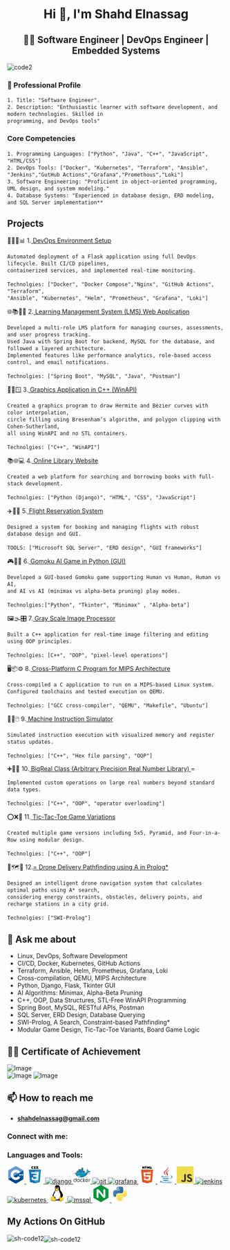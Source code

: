 <h1 align="center">Hi 👋, I'm Shahd Elnassag</h1>
<h2 align="center"> 🧑‍💻 Software Engineer | DevOps Engineer | Embedded Systems</h2>

![code2](https://github.com/user-attachments/assets/20205fa2-d88f-4717-a129-2235f5613d73)

### 🌱 Professional Profile
```
1. Title: "Software Engineer".
2. Description: "Enthusiastic learner with software development, and modern technologies. Skilled in
programming, and DevOps tools"
```
### Core Competencies
```
1. Programming Languages: ["Python", "Java", "C++", "JavaScript", "HTML/CSS"]
2. DevOps Tools: ["Docker", "Kubernetes", "Terraform", "Ansible", "Jenkins","GutHub Actions","Grafana","Promethous","Loki"]
3. Software Engineering: "Proficient in object-oriented programming, UML design, and system modeling."
4. Database Systems: "Experienced in database design, ERD modeling, and SQL Server implementation**
```


## Projects

🐳🔁🚀📊 1.<a href="https://github.com/SH-code12/DevOps_task" target="_blank"> DevOps Environment Setup</a>

    Automated deployment of a Flask application using full DevOps lifecycle. Built CI/CD pipelines,
    containerized services, and implemented real-time monitoring.

    Technolgies: ["Docker", "Docker Compose","Nginx", "GitHub Actions", "Terraform",
    "Ansible", "Kubernetes", "Helm", "Prometheus", "Grafana", "Loki"]

🌐📚🧑‍🏫 2.<a href="https://github.com/SH-code12/Java-Based-Learning-Management-System" target="_blank"> Learning Management System (LMS) Web Application
</a>  

    Developed a multi-role LMS platform for managing courses, assessments, and user progress tracking.
    Used Java with Spring Boot for backend, MySQL for the database, and followed a layered architecture.
    Implemented features like performance analytics, role-based access control, and email notifications.

    Technolgies: ["Spring Boot", "MySQL", "Java", "Postman"]

🎨🧮🪟 3.<a href="https://github.com/MalakHisham121/Graphics-Project" target="_blank"> Graphics Application in C++ (WinAPI)
</a>  

    Created a graphics program to draw Hermite and Bézier curves with color interpolation,
    circle filling using Bresenham’s algorithm, and polygon clipping with Cohen-Sutherland,
    all using WinAPI and no STL containers.

    Technolgies: ["C++", "WinAPI"]


📚🌐💻 4.<a href="https://github.com/SH-code12/Library_Website" target="_blank"> Online Library Website
</a> 

    Created a web platform for searching and borrowing books with full-stack development.

    Technolgies: ["Python (Django)", "HTML", "CSS", "JavaScript"]

✈️🧾🧳 5.<a href="https://github.com/SH-code12/Flight_Reservation_Project" target="_blank"> Flight Reservation System
</a> 

    Designed a system for booking and managing flights with robust database design and GUI.

    TOOLS: ["Microsoft SQL Server", "ERD design", "GUI frameworks"]

🎮🐍🧠 6.<a href="https://github.com/SH-code12/Gomoku_Game" target="_blank"> Gomoku AI Game in Python (GUI)
</a>  

    Developed a GUI-based Gomoku game supporting Human vs Human, Human vs AI,
    and AI vs AI (minimax vs alpha-beta pruning) play modes.

    Technolgies:["Python", "Tkinter", "Minimax" , "Alpha-beta"] 


🖼️🌫️🎛️ 7.<a href="https://github.com/FatmaAtta/Image_Processing" target="_blank"> Gray Scale Image Processor
</a>  

    Built a C++ application for real-time image filtering and editing using OOP principles.

    Technolgies: [C++", "OOP", "pixel-level operations"]

 🖥️📦⚙️ 8.<a href="https://github.com/SH-code12/Cross-Platform_Development-" target="_blank"> Cross-Platform C Program for MIPS Architecture
</a>  

    Cross-compiled a C application to run on a MIPS-based Linux system.
    Configured toolchains and tested execution on QEMU.

    Technolgies: ["GCC cross-compiler", "QEMU", "Makefile", "Ubuntu"]

🧠💾🖱️ 9.<a href="https://github.com/SH-code12/Machine-Simulator" target="_blank"> Machine Instruction Simulator
</a>  

    Simulated instruction execution with visualized memory and register status updates.

    Technolgies: ["C++", "Hex file parsing", "OOP"]

➕📐🔢 10.<a href="https://github.com/SH-code12/Big-Real" target="_blank"> BigReal Class (Arbitrary Precision Real Number Library)
</a>  =

    Implemented custom operations on large real numbers beyond standard data types.

    Technolgies: ["C++", "OOP", "operator overloading"]

⭕❌🎯 11.<a href="https://github.com/SH-code12/Tic-Tac-Toe-Game-Variations" target="_blank"> Tic-Tac-Toe Game Variations
</a>  

    Created multiple game versions including 5x5, Pyramid, and Four-in-a-Row using modular design.

    Technolgies: ["C++", "OOP"]

🚁🗺️🔋 12.<a href="https://github.com/asmaatefomran/Searching-Algorithms-Prolog" target="_blank">= Drone Delivery Pathfinding using A in Prolog*
</a>  

    Designed an intelligent drone navigation system that calculates optimal paths using A* search,
    considering energy constraints, obstacles, delivery points, and recharge stations in a city grid.

    Technolgies: ["SWI-Prolog"]

## 💬 Ask me about
- Linux, DevOps, Software Development
- CI/CD, Docker, Kubernetes, GitHub Actions
- Terraform, Ansible, Helm, Prometheus, Grafana, Loki
- Cross-compilation, QEMU, MIPS Architecture
- Python, Django, Flask, Tkinter GUI
- AI Algorithms: Minimax, Alpha-Beta Pruning
- C++, OOP, Data Structures, STL-Free WinAPI Programming
- Spring Boot, MySQL, RESTful APIs, Postman
- SQL Server, ERD Design, Database Querying
- SWI-Prolog, A Search, Constraint-based Pathfinding*
- Modular Game Design, Tic-Tac-Toe Variants, Board Game Logic

## 📜🏅 Certificate of Achievement
![Image](https://github.com/user-attachments/assets/1d656202-e2ec-4656-a94d-9c4184eb3c78)   
![Image](https://github.com/user-attachments/assets/d5d86164-61fd-4838-9b5a-1d28cba264c1)
![Image](https://github.com/user-attachments/assets/d78ffb9f-f8ec-4a46-8519-e6bbfcdd68c7)

## 📫 How to reach me
- **shahdelnassag@gmail.com**

<h3 align="left">Connect with me:</h3>
<p align="left">
</p>

<h3 align="left">Languages and Tools:</h3>
<p align="left"> <a href="https://www.w3schools.com/cpp/" target="_blank" rel="noreferrer"> <img src="https://raw.githubusercontent.com/devicons/devicon/master/icons/cplusplus/cplusplus-original.svg" alt="cplusplus" width="40" height="40"/> </a> <a href="https://www.w3schools.com/css/" target="_blank" rel="noreferrer"> <img src="https://raw.githubusercontent.com/devicons/devicon/master/icons/css3/css3-original-wordmark.svg" alt="css3" width="40" height="40"/> </a> <a href="https://www.djangoproject.com/" target="_blank" rel="noreferrer"> <img src="https://cdn.worldvectorlogo.com/logos/django.svg" alt="django" width="40" height="40"/> </a> <a href="https://www.docker.com/" target="_blank" rel="noreferrer"> <img src="https://raw.githubusercontent.com/devicons/devicon/master/icons/docker/docker-original-wordmark.svg" alt="docker" width="40" height="40"/> </a> <a href="https://git-scm.com/" target="_blank" rel="noreferrer"> <img src="https://www.vectorlogo.zone/logos/git-scm/git-scm-icon.svg" alt="git" width="40" height="40"/> </a> <a href="https://grafana.com" target="_blank" rel="noreferrer"> <img src="https://www.vectorlogo.zone/logos/grafana/grafana-icon.svg" alt="grafana" width="40" height="40"/> </a> <a href="https://www.w3.org/html/" target="_blank" rel="noreferrer"> <img src="https://raw.githubusercontent.com/devicons/devicon/master/icons/html5/html5-original-wordmark.svg" alt="html5" width="40" height="40"/> </a> <a href="https://www.java.com" target="_blank" rel="noreferrer"> <img src="https://raw.githubusercontent.com/devicons/devicon/master/icons/java/java-original.svg" alt="java" width="40" height="40"/> </a> <a href="https://developer.mozilla.org/en-US/docs/Web/JavaScript" target="_blank" rel="noreferrer"> <img src="https://raw.githubusercontent.com/devicons/devicon/master/icons/javascript/javascript-original.svg" alt="javascript" width="40" height="40"/> </a> <a href="https://www.jenkins.io" target="_blank" rel="noreferrer"> <img src="https://www.vectorlogo.zone/logos/jenkins/jenkins-icon.svg" alt="jenkins" width="40" height="40"/> </a> <a href="https://kubernetes.io" target="_blank" rel="noreferrer"> <img src="https://www.vectorlogo.zone/logos/kubernetes/kubernetes-icon.svg" alt="kubernetes" width="40" height="40"/> </a> <a href="https://www.linux.org/" target="_blank" rel="noreferrer"> <img src="https://raw.githubusercontent.com/devicons/devicon/master/icons/linux/linux-original.svg" alt="linux" width="40" height="40"/> </a> <a href="https://www.microsoft.com/en-us/sql-server" target="_blank" rel="noreferrer"> <img src="https://www.svgrepo.com/show/303229/microsoft-sql-server-logo.svg" alt="mssql" width="40" height="40"/> </a> <a href="https://www.nginx.com" target="_blank" rel="noreferrer"> <img src="https://raw.githubusercontent.com/devicons/devicon/master/icons/nginx/nginx-original.svg" alt="nginx" width="40" height="40"/> </a> <a href="https://www.python.org" target="_blank" rel="noreferrer"> <img src="https://raw.githubusercontent.com/devicons/devicon/master/icons/python/python-original.svg" alt="python" width="40" height="40"/> </a> </p>

## My Actions On GitHub

<p><img align="left" src="https://github-readme-stats.vercel.app/api/top-langs?username=sh-code12&show_icons=true&locale=en&layout=compact" alt="sh-code12" /></p>


<p><img align="center" src="https://github-readme-streak-stats.herokuapp.com/?user=sh-code12&" alt="sh-code12" /></p>
